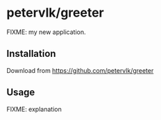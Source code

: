 # petervlk/greeter

FIXME: my new application.

## Installation

Download from https://github.com/petervlk/greeter

## Usage

FIXME: explanation


